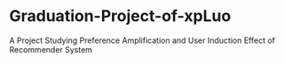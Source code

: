 # Graduation-Project-of-xpLuo
A Project Studying Preference Amplification and User Induction Effect of Recommender System

